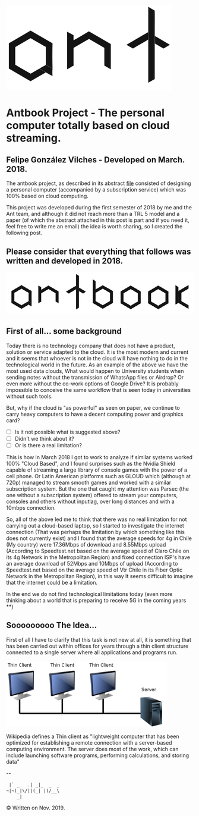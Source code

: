 ![Alt text](ant_final.png?raw=true "Ant")
--

# Antbook Project - The personal computer totally based on cloud streaming.
## Felipe González Vilches - Developed on March. 2018.

The antbook project, as described in its abstract [file](https://github.com/fgvilches/antbook/blob/master/pj_ab_abs.pdf) consisted of designing a personal computer (accompanied by a subscription service) which was 100% based on cloud computing.

This project was developed during the first semester of 2018 by me and the Ant team, and although it did not reach more than a TRL 5 model and a paper (of which the abstract attached in this post is part and if you need it, feel free to write me an email) the idea is worth sharing, so I created the following post. 
## Please consider that everything that follows was written and developed in 2018.

![Alt text](antbook.png?raw=true "Antbook Logo")

## First of all... some background

Today there is no technology company that does not have a product, solution or service adapted to the cloud. It is the most modern and current and it seems that whoever is not in the cloud will have nothing to do in the technological world in the future.
As an example of the above we have the most used data clouds, What would happen to University students when sending notes without the transmission of WhatsApp files or Airdrop?
Or even more without the co-work options of Google Drive? 
It is probably impossible to conceive the same workflow that is seen today in universities without such tools.

But, why if the cloud is "as powerful" as seen on paper, we continue to carry heavy computers to have a decent computing power and graphics card?


- [ ] Is it not possible what is suggested above?
- [ ] Didn't we think about it?
- [ ] Or is there a real limitation?

This is how in March 2018 I got to work to analyze if similar systems worked 100% "Cloud Based", and I found surprises such as the Nvidia Shield capable of streaming a large library of console games with the power of a cell phone. Or Latin American platforms such as GLOUD which (although at 720p) managed to stream smooth games and worked with a similar subscription system.
But the one that caught my attention was Parsec (the one without a subscription system) offered to stream your computers, consoles and others without inputlag, over long distances and with a 10mbps connection.

So, all of the above led me to think that there was no real limitation for not carrying out a cloud-based laptop, so I started to investigate the internet connection (That was perhaps the limitation by which something like this does not currently exist) and I found that the average speeds for 4g in Chile (My country) were 17.36Mbps of download and 8.55Mbps upload (According to Speedtest.net based on the average speed of Claro Chile on its 4g Network in the Metropolitan Region) and fixed connection ISP's have an average download of 52Mbps and 10Mbps of upload (According to Speedtest.net based on the average speed of Vtr Chile in its Fiber Optic Network in the Metropolitan Region), in this way It seems difficult to imagine that the internet could be a limitation.

In the end we do not find technological limitations today (even more thinking about a world that is preparing to receive 5G in the coming years **)

## Sooooooooo The Idea...

First of all I have to clarify that this task is not new at all, it is something that has been carried out within offices for years through a thin client structure connected to a single server where all applications and programs run.

![Alt text](Thin_clients.png?raw=true "Thin Clents Structure")

Wikipedia defines a Thin client as "lightweight computer that has been optimized for establishing a remote connection with a server-based computing environment. The server does most of the work, which can include launching software programs, performing calculations, and storing data"

--

     |` _   .| _|_  _  _
    ~|~(_|\/||(_| |(/__\
        _|         
© Written on Nov. 2019.
